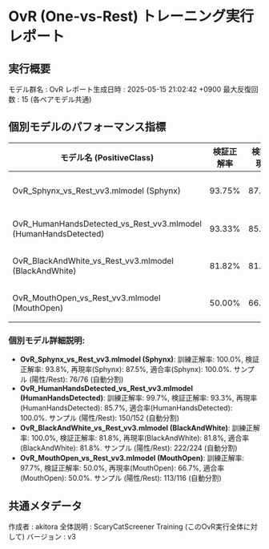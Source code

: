 # OvR (One-vs-Rest) トレーニング実行レポート

## 実行概要
モデル群名         : OvR
レポート生成日時   : 2025-05-15 21:02:42 +0900
最大反復回数     : 15 (各ペアモデル共通)
## 個別モデルのパフォーマンス指標
| モデル名 (PositiveClass) | 検証正解率 | 検証再現率 | 検証適合率 | 説明 |
|--------------------------|--------------|--------------|--------------|------|
| OvR_Sphynx_vs_Rest_vv3.mlmodel (Sphynx) | 93.75% | 87.50% | 100.00% | 訓練正解率: 100.0%, 検証正解率: 93.8%, 再現率(Sphynx): 87.5%, 適... |
| OvR_HumanHandsDetected_vs_Rest_vv3.mlmodel (HumanHandsDetected) | 93.33% | 85.71% | 100.00% | 訓練正解率: 99.7%, 検証正解率: 93.3%, 再現率(HumanHandsDetected... |
| OvR_BlackAndWhite_vs_Rest_vv3.mlmodel (BlackAndWhite) | 81.82% | 81.82% | 81.82% | 訓練正解率: 100.0%, 検証正解率: 81.8%, 再現率(BlackAndWhite): 8... |
| OvR_MouthOpen_vs_Rest_vv3.mlmodel (MouthOpen) | 50.00% | 66.67% | 50.00% | 訓練正解率: 97.7%, 検証正解率: 50.0%, 再現率(MouthOpen): 66.7%,... |


### 個別モデル詳細説明:
- **OvR_Sphynx_vs_Rest_vv3.mlmodel (Sphynx)**: 訓練正解率: 100.0%, 検証正解率: 93.8%, 再現率(Sphynx): 87.5%, 適合率(Sphynx): 100.0%. サンプル (陽性/Rest): 76/76 (自動分割)
- **OvR_HumanHandsDetected_vs_Rest_vv3.mlmodel (HumanHandsDetected)**: 訓練正解率: 99.7%, 検証正解率: 93.3%, 再現率(HumanHandsDetected): 85.7%, 適合率(HumanHandsDetected): 100.0%. サンプル (陽性/Rest): 150/152 (自動分割)
- **OvR_BlackAndWhite_vs_Rest_vv3.mlmodel (BlackAndWhite)**: 訓練正解率: 100.0%, 検証正解率: 81.8%, 再現率(BlackAndWhite): 81.8%, 適合率(BlackAndWhite): 81.8%. サンプル (陽性/Rest): 222/224 (自動分割)
- **OvR_MouthOpen_vs_Rest_vv3.mlmodel (MouthOpen)**: 訓練正解率: 97.7%, 検証正解率: 50.0%, 再現率(MouthOpen): 66.7%, 適合率(MouthOpen): 50.0%. サンプル (陽性/Rest): 113/116 (自動分割)

## 共通メタデータ
作成者            : akitora
全体説明          : ScaryCatScreener Training (このOvR実行全体に対して)
バージョン        : v3